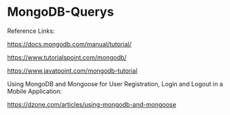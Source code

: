 


# MongoDB-Querys

Reference Links:



https://docs.mongodb.com/manual/tutorial/



https://www.tutorialspoint.com/mongodb/



https://www.javatpoint.com/mongodb-tutorial


Using MongoDB and Mongoose for User Registration, Login and Logout in a Mobile Application:

https://dzone.com/articles/using-mongodb-and-mongoose
